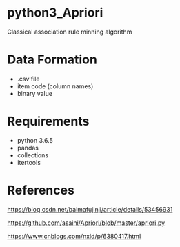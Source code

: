 # python3_Apriori
Classical association rule minning algorithm

# Data Formation
- .csv file
- item code (column names)
- binary value

# Requirements
- python 3.6.5
- pandas
- collections
- itertools

# References
https://blog.csdn.net/baimafujinji/article/details/53456931

https://github.com/asaini/Apriori/blob/master/apriori.py

https://www.cnblogs.com/nxld/p/6380417.html

